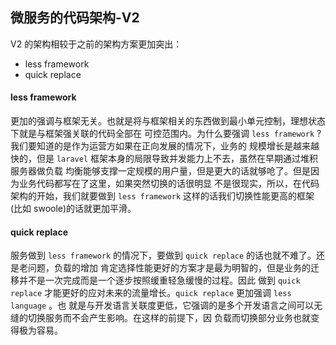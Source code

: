 
## 微服务的代码架构-V2

V2 的架构相较于之前的架构方案更加突出：

+ less framework
+ quick replace

#### less framework

更加的强调与框架无关。也就是将与框架相关的东西做到最小单元控制，理想状态下就是与框架强关联的代码全部在
可控范围内。为什么要强调 `less framework` ? 我们要知道的是作为运营方如果在正向发展的情况下，业务的
规模增长是越来越快的，但是 `laravel` 框架本身的局限导致并发能力上不去，虽然在早期通过堆积服务器做负载
均衡能够支撑一定规模的用户量，但是更大的话就够呛了。但是因为业务代码都写在了这里，如果突然切换的话很明显
不是很现实，所以，在代码架构的开始，我们就要做到 `less framework` 这样的话我们切换性能更高的框架(比如
swoole)的话就更加平滑。

#### quick replace

服务做到 `less framework` 的情况下，要做到 `quick replace` 的话也就不难了。还是老问题，负载的增加
肯定选择性能更好的方案才是最为明智的，但是业务的迁移并不是一次完成而是一个逐步按照缓重轻急缓慢的过程。因此
做到 `quick replace` 才能更好的应对未来的流量增长。`quick replace` 更加强调 `less language` 。也
就是与开发语言关联度更低，它强调的是多个开发语言之间可以无缝的切换服务而不会产生影响。在这样的前提下，因
负载而切换部分业务也就变得极为容易。
